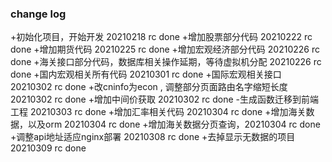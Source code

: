 ### change log
+初始化项目，开始开发 20210218 rc done
+增加股票部分代码 20210222 rc done
+增加期货代码 20210225  rc done
+增加宏观经济部分代码 20210226 rc done
+海关接口部分代码，数据库相关操作延期，等待虚拟机分配 20210226 rc done
+国内宏观相关所有代码 20210301 rc done
+国际宏观相关接口 20210302 rc done
+改cninfo为econ , 调整部分页面路由名字缩短长度 20210302 rc done
+增加中间价获取 20210302 rc done
-生成函数迁移到前端工程 20210303 rc done +增加汇率相关代码 20210304 rc done
+增加海关数据，以及orm 20210304 rc done
+增加海关数据分页查询，20210304 rc done
+调整api地址适应nginx部署 20210308 rc done
+去掉显示无数据的项目 20210309 rc done